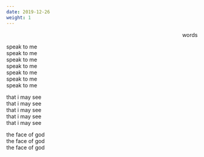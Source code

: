 ```yaml
---
date: 2019-12-26
weight: 1
---
```


<style>
main * {
    line-height: 0.3;
}
</style>

<p style="text-align: right">words</p>

speak to me  
speak to me  
speak to me  
speak to me  
speak to me  
speak to me  
speak to me

that i may see  
that i may see  
that i may see  
that i may see  
that i may see

the face of god  
the face of god  
the face of god
